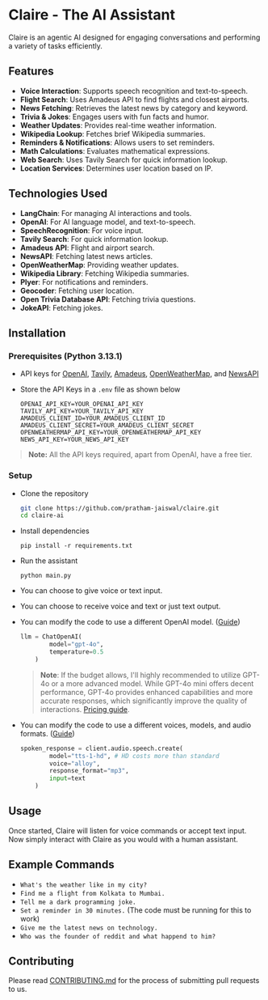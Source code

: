 # Claire - The AI Assistant

Claire is an agentic AI designed for engaging conversations and performing a variety of tasks efficiently.

## Features

- **Voice Interaction**: Supports speech recognition and text-to-speech.
- **Flight Search**: Uses Amadeus API to find flights and closest airports.
- **News Fetching**: Retrieves the latest news by category and keyword.
- **Trivia & Jokes**: Engages users with fun facts and humor.
- **Weather Updates**: Provides real-time weather information.
- **Wikipedia Lookup**: Fetches brief Wikipedia summaries.
- **Reminders & Notifications**: Allows users to set reminders.
- **Math Calculations**: Evaluates mathematical expressions.
- **Web Search**: Uses Tavily Search for quick information lookup.
- **Location Services**: Determines user location based on IP.

## Technologies Used

- **LangChain**: For managing AI interactions and tools.
- **OpenAI**: For AI language model, and text-to-speech.
- **SpeechRecognition**: For voice input.
- **Tavily Search**: For quick information lookup.
- **Amadeus API**: Flight and airport search.
- **NewsAPI**: Fetching latest news articles.
- **OpenWeatherMap**: Providing weather updates.
- **Wikipedia Library**: Fetching Wikipedia summaries.
- **Plyer**: For notifications and reminders.
- **Geocoder**: Fetching user location.
- **Open Trivia Database API**: Fetching trivia questions.
- **JokeAPI**: Fetching jokes.

## Installation

### Prerequisites (Python 3.13.1)

- API keys for [OpenAI](https://platform.openai.com/api-keys), [Tavily](https://app.tavily.com/home), [Amadeus](https://developers.amadeus.com/get-started/get-started-with-self-service-apis-335), [OpenWeatherMap](https://openweathermap.org/api), and [NewsAPI](https://newsapi.org/register)
- Store the API Keys in a `.env` file as shown below

    ```.env
    OPENAI_API_KEY=YOUR_OPENAI_API_KEY
    TAVILY_API_KEY=YOUR_TAVILY_API_KEY
    AMADEUS_CLIENT_ID=YOUR_AMADEUS_CLIENT_ID
    AMADEUS_CLIENT_SECRET=YOUR_AMADEUS_CLIENT_SECRET
    OPENWEATHERMAP_API_KEY=YOUR_OPENWEATHERMAP_API_KEY
    NEWS_API_KEY=YOUR_NEWS_API_KEY
    ```

> **Note:** All the API keys required, apart from OpenAI, have a free tier.

### Setup

- Clone the repository
    ```sh
    git clone https://github.com/pratham-jaiswal/claire.git
    cd claire-ai
    ```

- Install dependencies
    ```
    pip install -r requirements.txt
    ```
- Run the assistant
    ```
    python main.py
    ```
- You can choose to give voice or text input.
- You can choose to receive voice and text or just text output.
- You can modify the code to use a different OpenAI model. ([Guide](https://platform.openai.com/docs/models))
    ```py
    llm = ChatOpenAI(
            model="gpt-4o",
            temperature=0.5
        )
    ```
    
    > **Note**: If the budget allows, I'll highly recommended to utilize GPT-4o or a more advanced model. While GPT-4o mini offers decent performance, GPT-4o provides enhanced capabilities and more accurate responses, which significantly improve the quality of interactions. [Pricing guide](https://platform.openai.com/docs/pricing).
- You can modify the code to use a different voices, models, and audio formats. ([Guide](https://platform.openai.com/docs/guides/text-to-speech))
    ```py
    spoken_response = client.audio.speech.create(
            model="tts-1-hd", # HD costs more than standard
            voice="alloy",
            response_format="mp3",
            input=text
        )
    ```

## Usage

Once started, Claire will listen for voice commands or accept text input. Now simply interact with Claire as you would with a human assistant.

## Example Commands
- `What's the weather like in my city?`
- `Find me a flight from Kolkata to Mumbai.`
- `Tell me a dark programming joke.`
- `Set a reminder in 30 minutes.` (The code must be running for this to work)
- `Give me the latest news on technology.`
- `Who was the founder of reddit and what happend to him?`

## Contributing

Please read [CONTRIBUTING.md](https://github.com/pratham-jaiswal/claire/blob/main/CONTRIBUTING.md) for the process of submitting pull requests to us.